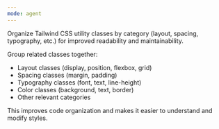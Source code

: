 ```yaml
---
mode: agent
---
```

Organize Tailwind CSS utility classes by category (layout, spacing, typography, etc.) for improved readability and maintainability.

Group related classes together:
- Layout classes (display, position, flexbox, grid)
- Spacing classes (margin, padding)
- Typography classes (font, text, line-height)
- Color classes (background, text, border)
- Other relevant categories

This improves code organization and makes it easier to understand and modify styles.
